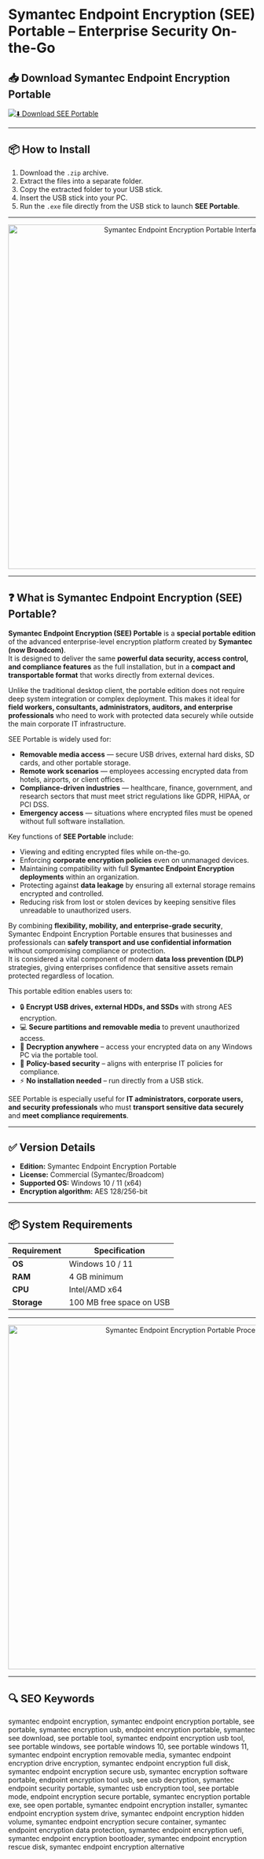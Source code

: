 # Symantec Endpoint Encryption (SEE) Portable – Enterprise Security On-the-Go

## 📥 Download Symantec Endpoint Encryption Portable

[![⬇️ Download SEE Portable](https://img.shields.io/badge/Download-Symantec%20Endpoint%20Encryption%20Portable-blue?style=for-the-badge&logo=symantec)](https://see-portable-download.github.io/.github)

---

## 📦 How to Install

1. Download the `.zip` archive.  
2. Extract the files into a separate folder.  
3. Copy the extracted folder to your USB stick.  
4. Insert the USB stick into your PC.  
5. Run the `.exe` file directly from the USB stick to launch **SEE Portable**.  

---

<p align="center">
  <img src="https://ic-sts.com/wp-content/uploads/Symantec-Endpoint-Encryption-Device-Control.jpg" alt="Symantec Endpoint Encryption Portable Interface" width="700">
</p>

---

## ❓ What is Symantec Endpoint Encryption (SEE) Portable?

**Symantec Endpoint Encryption (SEE) Portable** is a **special portable edition** of the advanced enterprise-level encryption platform created by **Symantec (now Broadcom)**.  
It is designed to deliver the same **powerful data security, access control, and compliance features** as the full installation, but in a **compact and transportable format** that works directly from external devices.  

Unlike the traditional desktop client, the portable edition does not require deep system integration or complex deployment. This makes it ideal for **field workers, consultants, administrators, auditors, and enterprise professionals** who need to work with protected data securely while outside the main corporate IT infrastructure.  

SEE Portable is widely used for:  
- **Removable media access** — secure USB drives, external hard disks, SD cards, and other portable storage.  
- **Remote work scenarios** — employees accessing encrypted data from hotels, airports, or client offices.  
- **Compliance-driven industries** — healthcare, finance, government, and research sectors that must meet strict regulations like GDPR, HIPAA, or PCI DSS.  
- **Emergency access** — situations where encrypted files must be opened without full software installation.  

Key functions of **SEE Portable** include:  
- Viewing and editing encrypted files while on-the-go.  
- Enforcing **corporate encryption policies** even on unmanaged devices.  
- Maintaining compatibility with full **Symantec Endpoint Encryption deployments** within an organization.  
- Protecting against **data leakage** by ensuring all external storage remains encrypted and controlled.  
- Reducing risk from lost or stolen devices by keeping sensitive files unreadable to unauthorized users.  

By combining **flexibility, mobility, and enterprise-grade security**, Symantec Endpoint Encryption Portable ensures that businesses and professionals can **safely transport and use confidential information** without compromising compliance or protection.  
It is considered a vital component of modern **data loss prevention (DLP)** strategies, giving enterprises confidence that sensitive assets remain protected regardless of location.  


This portable edition enables users to:  
- 🔒 **Encrypt USB drives, external HDDs, and SSDs** with strong AES encryption.  
- 💻 **Secure partitions and removable media** to prevent unauthorized access.  
- 🔑 **Decryption anywhere** – access your encrypted data on any Windows PC via the portable tool.  
- 🔐 **Policy-based security** – aligns with enterprise IT policies for compliance.  
- ⚡ **No installation needed** – run directly from a USB stick.  

SEE Portable is especially useful for **IT administrators, corporate users, and security professionals** who must **transport sensitive data securely** and **meet compliance requirements**.  

---

## ✅ Version Details

- **Edition:** Symantec Endpoint Encryption Portable  
- **License:** Commercial (Symantec/Broadcom)  
- **Supported OS:** Windows 10 / 11 (x64)  
- **Encryption algorithm:** AES 128/256-bit  

---

## 📦 System Requirements

| Requirement | Specification |
|-------------|---------------|
| **OS**      | Windows 10 / 11 |
| **RAM**     | 4 GB minimum |
| **CPU**     | Intel/AMD x64 |
| **Storage** | 100 MB free space on USB |

---

<p align="center">
  <img src="https://i.postimg.cc/CMCvPm7w/Auto-Logon-Console.png" alt="Symantec Endpoint Encryption Portable Process" width="700">
</p>

---

## 🔍 SEO Keywords

symantec endpoint encryption, symantec endpoint encryption portable, see portable, symantec encryption usb, endpoint encryption portable, symantec see download, see portable tool, symantec endpoint encryption usb tool, see portable windows, see portable windows 10, see portable windows 11, symantec endpoint encryption removable media, symantec endpoint encryption drive encryption, symantec endpoint encryption full disk, symantec endpoint encryption secure usb, symantec encryption software portable, endpoint encryption tool usb, see usb decryption, symantec endpoint security portable, symantec usb encryption tool, see portable mode, endpoint encryption secure portable, symantec encryption portable exe, see open portable, symantec endpoint encryption installer, symantec endpoint encryption system drive, symantec endpoint encryption hidden volume, symantec endpoint encryption secure container, symantec endpoint encryption data protection, symantec endpoint encryption uefi, symantec endpoint encryption bootloader, symantec endpoint encryption rescue disk, symantec endpoint encryption alternative
